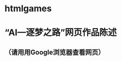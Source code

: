 # htmlgames
“AI—逐梦之路”网页作品陈述
=======================
（请用用Google浏览器查看网页）
----------------------------

